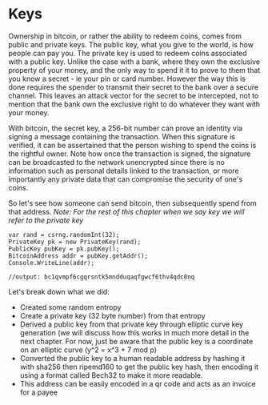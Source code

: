 # Keys


Ownership in bitcoin, or rather the ability to redeem coins, comes from public and private keys. The public key, what you give to the world, is how people can pay you. The private key is used to redeem coins associated with a public key. Unlike the case with a bank, where they own the exclusive property of your money, and the only way to spend it it to prove to them that you know a secret - ie your pin or card number. However the way this is done requires the spender to transmit their secret to the bank over a secure channel. This leaves an attack vector for the secret to be intercepted, not to mention that the bank own the exclusive right to do whatever they want with your money.

With bitcoin, the secret key, a 256-bit number can prove an identity via signing a message containing the transaction. When this signature is verified, it can be assertained that the person wishing to spend the coins is the rightful owner. Note how once the transaction is signed, the signature can be broadcasted to the network unencrypted since there is no information such as personal details linked to the transaction, or more importantly any private data that can compromise the security of one's coins. 

So let's see how someone can send bitcoin, then subsequently spend from that address.
*Note: For the rest of this chapter when we say key we will refer to the private key*

```
var rand = csrng.randomInt(32);
PrivateKey pk = new PrivateKey(rand);
PublicKey pubKey = pk.pubKey();
BitcoinAddress addr = pubKey.getAddr();
Console.WriteLine(addr);

//output: bc1qvmpf6cgqrsntk5mndduqaqfgwcf6thv4qdc8nq
```

Let's break down what we did:
- Created some random entropy
- Create a private key (32 byte number) from that entropy
- Derived a public key from that private key through elliptic curve key generation (we will discuss how this works in much more detail in the next chapter. For now, just be aware that the public key is a coordinate on an elliptic curve (y^2 = x^3 + 7 mod p)
- Converted the public key to a human readable address by hashing it with sha256 then ripemd160 to get the public key hash, then encoding it using a format called Bech32 to make it more readable.
- This address can be easily encoded in a qr code and acts as an invoice for a payee
